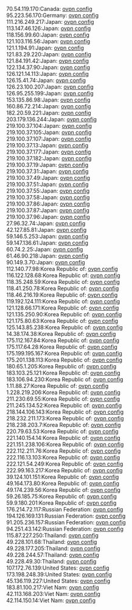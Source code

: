 70.54.119.170:Canada: [ovpn config](vpn/70_54_119_170.ovpn)  
95.223.56.170:Germany: [ovpn config](vpn/95_223_56_170.ovpn)  
111.216.249.217:Japan: [ovpn config](vpn/111_216_249_217.ovpn)  
113.147.46.126:Japan: [ovpn config](vpn/113_147_46_126.ovpn)  
118.156.99.60:Japan: [ovpn config](vpn/118_156_99_60.ovpn)  
121.103.116.56:Japan: [ovpn config](vpn/121_103_116_56.ovpn)  
121.1.194.91:Japan: [ovpn config](vpn/121_1_194_91.ovpn)  
121.83.29.220:Japan: [ovpn config](vpn/121_83_29_220.ovpn)  
121.84.191.42:Japan: [ovpn config](vpn/121_84_191_42.ovpn)  
122.134.37.90:Japan: [ovpn config](vpn/122_134_37_90.ovpn)  
126.121.14.113:Japan: [ovpn config](vpn/126_121_14_113.ovpn)  
126.15.41.74:Japan: [ovpn config](vpn/126_15_41_74.ovpn)  
126.23.100.207:Japan: [ovpn config](vpn/126_23_100_207.ovpn)  
126.95.255.199:Japan: [ovpn config](vpn/126_95_255_199.ovpn)  
153.135.86.98:Japan: [ovpn config](vpn/153_135_86_98.ovpn)  
160.86.72.214:Japan: [ovpn config](vpn/160_86_72_214.ovpn)  
182.20.59.221:Japan: [ovpn config](vpn/182_20_59_221.ovpn)  
203.179.136.244:Japan: [ovpn config](vpn/203_179_136_244.ovpn)  
219.100.37.104:Japan: [ovpn config](vpn/219_100_37_104.ovpn)  
219.100.37.105:Japan: [ovpn config](vpn/219_100_37_105.ovpn)  
219.100.37.107:Japan: [ovpn config](vpn/219_100_37_107.ovpn)  
219.100.37.13:Japan: [ovpn config](vpn/219_100_37_13.ovpn)  
219.100.37.177:Japan: [ovpn config](vpn/219_100_37_177.ovpn)  
219.100.37.182:Japan: [ovpn config](vpn/219_100_37_182.ovpn)  
219.100.37.19:Japan: [ovpn config](vpn/219_100_37_19.ovpn)  
219.100.37.31:Japan: [ovpn config](vpn/219_100_37_31.ovpn)  
219.100.37.49:Japan: [ovpn config](vpn/219_100_37_49.ovpn)  
219.100.37.51:Japan: [ovpn config](vpn/219_100_37_51.ovpn)  
219.100.37.55:Japan: [ovpn config](vpn/219_100_37_55.ovpn)  
219.100.37.58:Japan: [ovpn config](vpn/219_100_37_58.ovpn)  
219.100.37.86:Japan: [ovpn config](vpn/219_100_37_86.ovpn)  
219.100.37.87:Japan: [ovpn config](vpn/219_100_37_87.ovpn)  
219.100.37.96:Japan: [ovpn config](vpn/219_100_37_96.ovpn)  
27.96.32.74:Japan: [ovpn config](vpn/27_96_32_74.ovpn)  
42.127.85.81:Japan: [ovpn config](vpn/42_127_85_81.ovpn)  
59.146.5.253:Japan: [ovpn config](vpn/59_146_5_253.ovpn)  
59.147.136.61:Japan: [ovpn config](vpn/59_147_136_61.ovpn)  
60.74.2.25:Japan: [ovpn config](vpn/60_74_2_25.ovpn)  
61.46.90.218:Japan: [ovpn config](vpn/61_46_90_218.ovpn)  
90.149.3.70:Japan: [ovpn config](vpn/90_149_3_70.ovpn)  
112.140.77.98:Korea Republic of: [ovpn config](vpn/112_140_77_98.ovpn)  
116.122.128.68:Korea Republic of: [ovpn config](vpn/116_122_128_68.ovpn)  
118.35.248.59:Korea Republic of: [ovpn config](vpn/118_35_248_59.ovpn)  
118.41.250.78:Korea Republic of: [ovpn config](vpn/118_41_250_78.ovpn)  
118.46.216.19:Korea Republic of: [ovpn config](vpn/118_46_216_19.ovpn)  
119.192.124.111:Korea Republic of: [ovpn config](vpn/119_192_124_111.ovpn)  
121.128.66.171:Korea Republic of: [ovpn config](vpn/121_128_66_171.ovpn)  
121.135.250.90:Korea Republic of: [ovpn config](vpn/121_135_250_90.ovpn)  
121.175.80.63:Korea Republic of: [ovpn config](vpn/121_175_80_63.ovpn)  
125.143.85.238:Korea Republic of: [ovpn config](vpn/125_143_85_238.ovpn)  
14.38.174.38:Korea Republic of: [ovpn config](vpn/14_38_174_38.ovpn)  
175.112.167.84:Korea Republic of: [ovpn config](vpn/175_112_167_84.ovpn)  
175.117.64.28:Korea Republic of: [ovpn config](vpn/175_117_64_28.ovpn)  
175.199.195.167:Korea Republic of: [ovpn config](vpn/175_199_195_167.ovpn)  
175.201.138.113:Korea Republic of: [ovpn config](vpn/175_201_138_113.ovpn)  
180.65.1.205:Korea Republic of: [ovpn config](vpn/180_65_1_205.ovpn)  
183.103.25.121:Korea Republic of: [ovpn config](vpn/183_103_25_121.ovpn)  
183.106.94.230:Korea Republic of: [ovpn config](vpn/183_106_94_230.ovpn)  
1.11.88.27:Korea Republic of: [ovpn config](vpn/1_11_88_27.ovpn)  
1.228.219.206:Korea Republic of: [ovpn config](vpn/1_228_219_206.ovpn)  
211.230.69.55:Korea Republic of: [ovpn config](vpn/211_230_69_55.ovpn)  
211.245.134.52:Korea Republic of: [ovpn config](vpn/211_245_134_52.ovpn)  
218.144.106.143:Korea Republic of: [ovpn config](vpn/218_144_106_143.ovpn)  
218.232.211.173:Korea Republic of: [ovpn config](vpn/218_232_211_173.ovpn)  
218.238.203.7:Korea Republic of: [ovpn config](vpn/218_238_203_7.ovpn)  
220.79.63.53:Korea Republic of: [ovpn config](vpn/220_79_63_53.ovpn)  
221.140.154.14:Korea Republic of: [ovpn config](vpn/221_140_154_14.ovpn)  
221.151.238.106:Korea Republic of: [ovpn config](vpn/221_151_238_106.ovpn)  
222.112.211.76:Korea Republic of: [ovpn config](vpn/222_112_211_76.ovpn)  
222.116.13.103:Korea Republic of: [ovpn config](vpn/222_116_13_103.ovpn)  
222.121.54.249:Korea Republic of: [ovpn config](vpn/222_121_54_249.ovpn)  
222.99.163.217:Korea Republic of: [ovpn config](vpn/222_99_163_217.ovpn)  
39.124.101.151:Korea Republic of: [ovpn config](vpn/39_124_101_151.ovpn)  
49.164.173.80:Korea Republic of: [ovpn config](vpn/49_164_173_80.ovpn)  
49.174.239.56:Korea Republic of: [ovpn config](vpn/49_174_239_56.ovpn)  
59.26.185.75:Korea Republic of: [ovpn config](vpn/59_26_185_75.ovpn)  
59.9.180.201:Korea Republic of: [ovpn config](vpn/59_9_180_201.ovpn)  
176.214.72.117:Russian Federation: [ovpn config](vpn/176_214_72_117.ovpn)  
194.126.169.131:Russian Federation: [ovpn config](vpn/194_126_169_131.ovpn)  
91.205.236.157:Russian Federation: [ovpn config](vpn/91_205_236_157.ovpn)  
94.251.43.142:Russian Federation: [ovpn config](vpn/94_251_43_142.ovpn)  
115.87.227.250:Thailand: [ovpn config](vpn/115_87_227_250.ovpn)  
49.228.101.68:Thailand: [ovpn config](vpn/49_228_101_68.ovpn)  
49.228.177.205:Thailand: [ovpn config](vpn/49_228_177_205.ovpn)  
49.228.244.57:Thailand: [ovpn config](vpn/49_228_244_57.ovpn)  
49.228.49.30:Thailand: [ovpn config](vpn/49_228_49_30.ovpn)  
107.172.76.139:United States: [ovpn config](vpn/107_172_76_139.ovpn)  
173.198.248.39:United States: [ovpn config](vpn/173_198_248_39.ovpn)  
45.136.119.227:United States: [ovpn config](vpn/45_136_119_227.ovpn)  
183.81.100.217:Viet Nam: [ovpn config](vpn/183_81_100_217.ovpn)  
42.113.168.203:Viet Nam: [ovpn config](vpn/42_113_168_203.ovpn)  
42.114.150.14:Viet Nam: [ovpn config](vpn/42_114_150_14.ovpn)  
